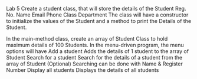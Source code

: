 Lab 5
Create a student class, that will store the details of the Student
Reg. No.
Name
Email
Phone
Class
Department
The class will have a constructor to initialize the values of the Student and a method to print the Details of the Student.

In the main-method class, create an array of Student Class to hold maximum details of 100 Students.
In the menu-driven program, the menu options will have
Add a student
Adds the details of 1 student to the array of Student
Search for a student
Search for the details of a student from the array of Student
(Optional) Searching can be done with Name & Register Number
Display all students
Displays the details of all students
